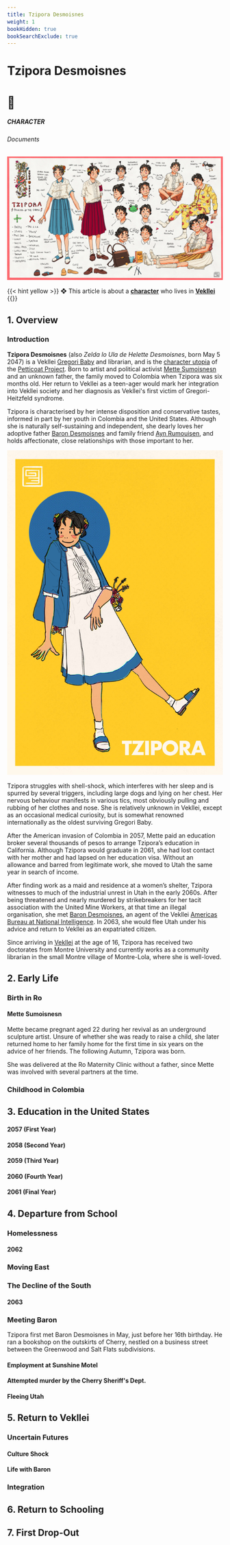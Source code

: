 ```yaml
---
title: Tzipora Desmoisnes
weight: 1
bookHidden: true
bookSearchExclude: true
---
```

<style>
.markdown a {
  color: var(--color-teal);
}
.markdown a.anchor {
color: var(--color-teal);
}
</style>

<div id="article-info">
  <h1 class="title">Tzipora Desmoisnes</h1>
  <h1 class="emoji">🦩</h1>
</div>

<h5 span class="tag teal"> CHARACTER </h5>
<h6 span class="sitetag">Documents</h6>

![img](/images/tziporacon.jpg)

{{< hint yellow >}}
❖ This article is about a [**character**](/intro/#utopia-as-character) who lives in [**Vekllei**](/utopia/vekllei)
{{</hint>}}

## 1. Overview

### Introduction


**Tzipora Desmoisnes** (also *Zelda lo Ula de Helette Desmoisnes*, born May 5 2047) is a Vekllei [Gregori Baby](/) and librarian, and is the [character utopia](/) of the [Petticoat Project](/). Born to artist and political activist [Mette Sumoisnesn](/) and an unknown father, the family moved to Colombia when Tzipora was six months old. Her return to Vekllei as a teen-ager would mark her integration into Vekllei society and her diagnosis as Vekllei's first victim of Gregori-Heitzfeld syndrome.

Tzipora is characterised by her intense disposition and conservative tastes, informed in part by her youth in Colombia and the United States. Although she is naturally self-sustaining and independent, she dearly loves her adoptive father [Baron Desmoisnes](/) and family friend [Ayn Rumouisen](/), and holds affectionate, close relationships with those important to her.



![img](/images/mastheads/tzipora.jpg)


Tzipora struggles with shell-shock, which interferes with her sleep and is spurred by several triggers, including large dogs and lying on her chest. Her nervous behaviour manifests in various tics, most obviously pulling and rubbing of her clothes and nose. She is relatively unknown in Vekllei, except as an occasional medical curiosity, but is somewhat renowned internationally as the oldest surviving Gregori Baby.

After the American invasion of Colombia in 2057, Mette paid an education broker several thousands of pesos to arrange Tzipora’s education in California. Although Tzipora would graduate in 2061, she had lost contact with her mother and had lapsed on her education visa. Without an allowance and barred from legitimate work, she moved to Utah the same year in search of income.

After finding work as a maid and residence at a women’s shelter, Tzipora witnesses to much of the industrial unrest in Utah in the early 2060s. After being threatened and nearly murdered by strikebreakers for her tacit association with the United Mine Workers, at that time an illegal organisation, she met [Baron Desmoisnes](/), an agent of the Vekllei [Americas Bureau at National Intelligence](/). In 2063, she would flee Utah under his advice and return to Vekllei as an expatriated citizen.

Since arriving in [Vekllei](/) at the age of 16, Tzipora has received two doctorates from Montre University and currently works as a community librarian in the small Montre village of Montre-Lola, where she is well-loved.

## 2. Early Life
### Birth in Ro
#### Mette Sumoisnesn
Mette became pregnant aged 22 during her revival as an underground sculpture artist. Unsure of whether she was ready to raise a child, she later returned home to her family home for the first time in six years on the advice of her friends. The following Autumn, Tzipora was born.

She was delivered at the Ro Maternity Clinic without a father, since Mette was involved with several partners at the time.

### Childhood in Colombia

## 3. Education in the United States

#### 2057 (First Year)

#### 2058 (Second Year)

#### 2059 (Third Year)

#### 2060 (Fourth Year)

#### 2061 (Final Year)

## 4. Departure from School

### Homelessness

#### 2062

### Moving East

### The Decline of the South

#### 2063

### Meeting Baron

Tzipora first met Baron Desmoisnes in May, just before her 16th birthday. He ran a bookshop on the outskirts of Cherry, nestled on a business street between the Greenwood and Salt Flats subdivisions.

#### Employment at Sunshine Motel

#### Attempted murder by the Cherry Sheriff's Dept.

#### Fleeing Utah

## 5. Return to Vekllei

### Uncertain Futures

#### Culture Shock

#### Life with Baron

### Integration

## 6. Return to Schooling

## 7. First Drop-Out
